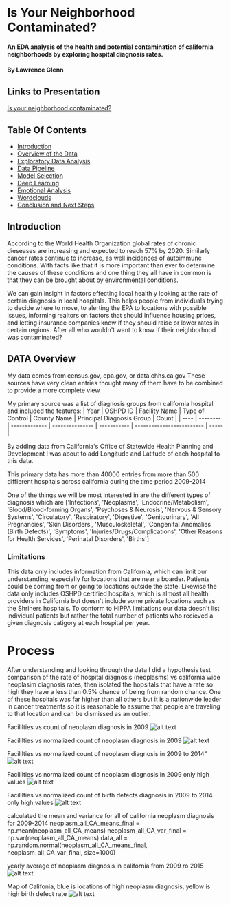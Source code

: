 # Is Your Neighborhood Contaminated?
#### An EDA analysis of the health and potential contamination of california neighborhoods by exploring hospital diagnosis rates.
#### By Lawrence Glenn

## Links to Presentation
[Is your neighborhood contaminated?](www.???????)

## Table Of Contents
- [Introduction](#Introduction)
- [Overview of the Data](#Data-Overview)
- [Exploratory Data Analysis](#Exploratory-Data-Analysis)
- [Data Pipeline](#Data-Pipeline)
- [Model Selection](#Model-Selection)
- [Deep Learning](#Deep-Learning)
- [Emotional Analysis](#Emotional-Analysis)
- [Wordclouds](#WordClouds)
- [Conclusion and Next Steps](#Conclusion-and-Next-Steps)

## Introduction

According to the World Health Organization global rates of chronic dieseases are increasing and expected to reach 57% by 2020. Similarly cancer rates continue to increase, as well incidences of autoimmune conditions. With facts like that it is more important than ever to determine the causes of these conditions and one thing they all have in common is that they can be brought about by environmental conditions.

We can gain insight in factors effecting local health y looking at the rate of certain diagnosis in local hospitals. This helps people from individuals trying to decide where to move, to alerting the EPA to locations with possible issues, informing realtors on factors that should influence housing prices, and letting insurance companies know if they should raise or lower rates in certain regions. After all who wouldn't want to know if their neighborhood was contaminated?

## DATA Overview
My data comes from census.gov, epa.gov, or data.chhs.ca.gov
These sources have very clean entries thought many of them have to be combined to provide a more complete view

My primary source was a list of diagnosis groups from california hospital and included the features:
| Year | OSHPD ID | Facility Name | Type of Control | County Name | Principal Diagnosis Group |	Count |
| ---- | -------- | ------------- | --------------- | ----------- | ------------------------- | ----- |

By adding data from California's Office of Statewide Health Planning and Development I was about to add Longitude and Latitude of each hospital to this data.

This primary data has more than 40000 entries from more than 500 diffierent hospitals across california during the time period 2009-2014

One of the things we will be most interested in are the different types of diagnosis which are 
['Infections', 'Neoplasms', 'Endocrine/Metabolism',
       'Blood/Blood-forming Organs', 'Psychoses & Neurosis',
       'Nervous & Sensory Systems', 'Circulatory', 'Respiratory',
       'Digestive', 'Genitourinary', 'All Pregnancies', 'Skin Disorders',
       'Musculoskeletal', 'Congenital Anomalies (Birth Defects)',
       'Symptoms', 'Injuries/Drugs/Complications',
       'Other Reasons for Health Services', 'Perinatal Disorders',
       'Births']

### Limitations
This data only includes information from California, which can limit our understanding, especially for locations that are near a boarder. Patients could be coming from or going to locations outside the state. Likewise the data only includes OSHPD certified hospitals, which is almost all health providers in California but doesn't include some private locations such as the Shriners hospitals. To conform to HIPPA limitations our data doesn't list individual patients but rather the total number of patients who recieved a given diagnosis catigory at each hospital per year.

# Process
After understanding and looking through the data I did a hypothesis test comparison of the rate of hospital diagnosis (neoplasms) vs california wide neoplasim diagnosis rates, then isolated the hopsitals that have a rate so high they have a less than 0.5% chance of being from random chance. One of these hospitals was far higher than all others but it is a nationwide leader in cancer treatments so it is reasonable to assume that people are traveling to that location and can be dismissed as an outlier.

Facililties vs count of neoplasm diagnosis in 2009
![alt text](/img/FacilityVsCountOfNeoplasm_2009.png "Facililties vs count of neoplasm diagnosis in 2009")

Facililties vs normalized count of neoplasm diagnosis in 2009
![alt text](/img/FacilityVsNormalizedCountOfNeoplasm_2009.png "Facililties vs normalized count of neoplasm diagnosis in 2009")

Facililties vs normalized count of neoplasm diagnosis in 2009 to 2014"
![alt text](/img/FacilityNormalizedCountOfNeoplasm_2009_2014.png "Facililties vs normalized count of neoplasm diagnosis in 2009 to 2014")

Facililties vs normalized count of neoplasm diagnosis in 2009 only high values
![alt text](/img/FacilityVsNormalizedCountOfNeoplasm_2009_HighValues.png "Facililties vs normalized count of neoplasm diagnosis in 2009 only high values")

Facililties vs normalized count of birth defects diagnosis in 2009 to 2014 only high values
![alt text](/img/FacilityVsNormalizedCountOfBirthDefects_2009_HighValues.png "Facililties vs normalized count of birth defects diagnosis in 2009 to 2014 only high values")

calculated the mean and variance for all of california neoplasm diagnosis for 2009-2014
neoplasm_all_CA_means_final = np.mean(neoplasm_all_CA_means)
neoplasm_all_CA_var_final = np.var(neoplasm_all_CA_means)
data_all = np.random.normal(neoplasm_all_CA_means_final, neoplasm_all_CA_var_final, size=1000)


yearly average of neoplasm diagnosis in california from 2009 ro 2015
![alt text](/img/Yearly_Avg_All_California_2009_20015.png "yearly average of neoplasm diagnosis in california from 2009 ro 2015")

Map of Califonia, blue is locations of high neoplasm diagnosis, yellow is high birth defect rate
![alt text](/img/CaliLocHighBirthDefectAndNeoplasm_2009.png "Map of Califonia, blue is locations of high neoplasm diagnosis, yellow is high birth defect rate")
